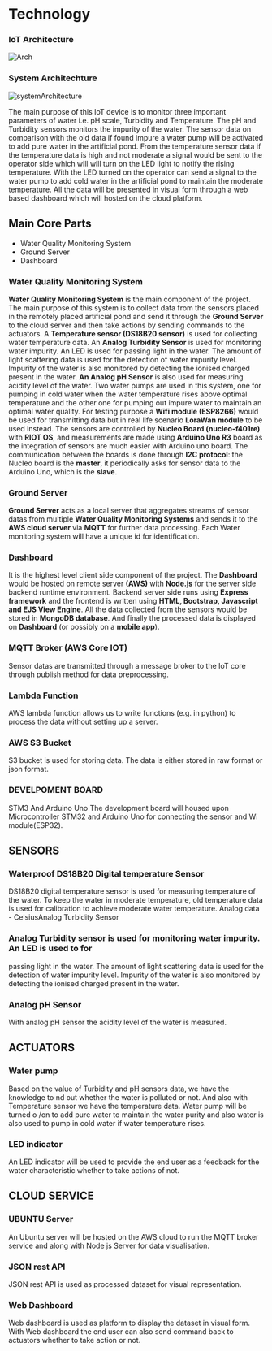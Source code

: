 # Technology

### IoT Architecture

![Arch](https://user-images.githubusercontent.com/30042823/114012356-83c8e780-9866-11eb-9456-55ee240b39e2.png)


### System Architechture

![systemArchitecture](https://user-images.githubusercontent.com/30042823/114012452-a0651f80-9866-11eb-8e6b-e027067ec300.png)

The main purpose of this IoT device is to monitor three important parameters of water i.e.
pH scale, Turbidity and Temperature. The pH and Turbidity sensors monitors the impurity
of the water. The sensor data on comparison with the old data if found impure a water
pump will be activated to add pure water in the artificial pond. From the temperature sensor
data if the temperature data is high and not moderate a signal would be sent to the
operator side which will will turn on the LED light to notify the rising temperature. With the
LED turned on the operator can send a signal to the water pump to add cold water in the
artificial pond to maintain the moderate temperature. All the data will be presented in visual
form through a web based dashboard which will hosted on the cloud platform.

## Main Core Parts
* Water Quality Monitoring System
* Ground Server
* Dashboard

### Water Quality Monitoring System

**Water Quality Monitoring System** is the main component of the project. The main purpose of
this system is to collect data from the sensors placed in the remotely placed artificial
pond and send it through the **Ground Server** to the cloud server and then take actions by
sending commands to the actuators. A **Temperature sensor (DS18B20 sensor)** is used for
collecting water temperature data. An **Analog Turbidity Sensor** is used for monitoring
water impurity. An LED is used for passing light in the water. The amount of light
scattering data is used for the detection of water impurity level. Impurity of the water is
also monitored by detecting the ionised charged present in the water. **An Analog pH Sensor** is also used for measuring acidity level of the water. Two water pumps are used in
this system, one for pumping in cold water when the water temperature rises above
optimal temperature and the other one for pumping out impure water to maintain an
optimal water quality. For testing purpose a **Wifi module (ESP8266)** would be used for
transmitting data but in real life scenario **LoraWan module** to be used instead. The
sensors are controlled by **Nucleo Board (nucleo-f401re)** with **RIOT OS**, and
measurements are made using **Arduino Uno R3** board as the integration of sensors are
much easier with Arduino uno board. The communication between the boards is done
through **I2C protocol**: the Nucleo board is the **master**, it periodically asks for sensor data
to the Arduino Uno, which is the **slave**.


### Ground Server

**Ground Server** acts as a local server that aggregates streams of sensor datas from
multiple **Water Quality Monitoring Systems** and sends it to the **AWS cloud server** via **MQTT** for
further data processing. Each Water monitoring system will have a unique id for
identification.

### Dashboard

It is the highest level client side component of the project. The **Dashboard** would be
hosted on remote server **(AWS)** with **Node.js** for the server side backend runtime
environment. Backend server side runs using **Express framework** and the frontend is
written using **HTML, Bootstrap, Javascript and EJS View Engine**. All the data
collected from the sensors would be stored in **MongoDB database**. And finally the
processed data is displayed on **Dashboard** (or possibly on a **mobile app**).

### MQTT Broker (AWS Core IOT)

Sensor datas are transmitted through a message broker to the IoT core through publish
method for data preprocessing.

### Lambda Function

AWS lambda function allows us to write functions (e.g. in python) to process the data
without setting up a server.

### AWS S3 Bucket

S3 bucket is used for storing data. The data is either stored in raw format or json format.

### DEVELPOMENT BOARD

STM3 And Arduino Uno
The development board will housed upon Microcontroller STM32 and Arduino Uno for
connecting the sensor and Wi module(ESP32).

## SENSORS

### Waterproof DS18B20 Digital temperature Sensor

DS18B20 digital temperature sensor is used for measuring temperature of the water. To
keep the water in moderate temperature, old temperature data is used for calibration to
achieve moderate water temperature.
Analog data - CelsiusAnalog Turbidity Sensor

### Analog Turbidity sensor is used for monitoring water impurity. An LED is used to for

passing light in the water. The amount of light scattering data is used for the detection of
water impurity level. Impurity of the water is also monitored by detecting the ionised
charged present in the water.

### Analog pH Sensor

With analog pH sensor the acidity level of the water is measured.

## ACTUATORS

### Water pump

Based on the value of Turbidity and pH sensors data, we have the knowledge to nd out
whether the water is polluted or not. And also with Temperature sensor we have the
temperature data. Water pump will be turned o /on to add pure water to maintain the
water purity and also water is also used to pump in cold water if water temperature rises.

### LED indicator

An LED indicator will be used to provide the end user as a feedback for the water
characteristic whether to take actions of not.

## CLOUD SERVICE

### UBUNTU Server

An Ubuntu server will be hosted on the AWS cloud to run the MQTT broker service and
along with Node js Server for data visualisation.

### JSON rest API

JSON rest API is used as processed dataset for visual representation.

### Web Dashboard

Web dashboard is used as platform to display the dataset in visual form. With Web
dashboard the end user can also send command back to actuators whether to take
action or not.

